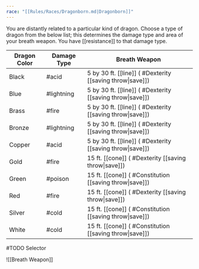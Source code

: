 ```yaml
---
race: "[[Rules/Races/Dragonborn.md|Dragonborn]]"
---
```


You are distantly related to a particular kind of dragon. Choose a type of dragon from the below list; this determines the damage type and area of your breath weapon. You have [[resistance]] to that damage type.

| Dragon Color | Damage Type | Breath Weapon                                             |
| ------------ | ----------- | --------------------------------------------------------- |
| Black        | #acid       | 5 by 30 ft. [[line]] ( #Dexterity [[saving throw\|save]]) |
| Blue         | #lightning  | 5 by 30 ft. [[line]] ( #Dexterity [[saving throw\|save]]) |
| Brass        | #fire       | 5 by 30 ft. [[line]] ( #Dexterity [[saving throw\|save]]) |
| Bronze       | #lightning  | 5 by 30 ft. [[line]] ( #Dexterity [[saving throw\|save]]) |
| Copper       | #acid       | 5 by 30 ft. [[line]] ( #Dexterity [[saving throw\|save]]) |
| Gold         | #fire       | 15 ft. [[cone]] ( #Dexterity [[saving throw\|save]])      |
| Green        | #poison     | 15 ft. [[cone]] ( #Constitution  [[saving throw\|save]])  |
| Red          | #fire       | 15 ft. [[cone]] ( #Dexterity [[saving throw\|save]])      |
| Silver       | #cold       | 15 ft. [[cone]] ( #Constitution [[saving throw\|save]])   |
| White        | #cold       | 15 ft. [[cone]] ( #Constitution  [[saving throw\|save]])  |
#TODO Selector

![[Breath Weapon]]